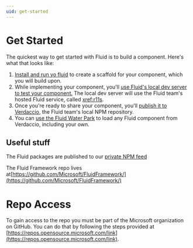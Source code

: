 ```yaml
---
uid: get-started
---
```


# Get Started

The quickest way to get started with Fluid is to build a component. Here's what that looks like:

1. [Install and run yo fluid](xref:yo-fluid) to create a scaffold for your component, which you will build upon.
2. While implementing your component, you'll [use Fluid's local dev server to test your
   component.](./build-a-component.md#development-process) The local dev server will use the Fluid team's hosted Fluid
   service, called <xref:r11s>.
3. Once you're ready to share your component, you'll [publish it to
   Verdaccio,](./build-a-component.md#publish-your-package) the Fluid team's local NPM repository.
4. You can [use the Fluid Water Park](xref:water-park) to load any Fluid component from Verdaccio, including your own.

## Useful stuff

The Fluid packages are published to our [private NPM feed](xref:package-feed)

The Fluid Framework repo lives at[https://github.com/Microsoft/FluidFramework/](https://github.com/Microsoft/FluidFramework/)

# Repo Access

To gain access to the repo you must be part of the Microsoft organization on GitHub. You can do that by following the
steps provided at [https://repos.opensource.microsoft.com/link](https://repos.opensource.microsoft.com/link).
